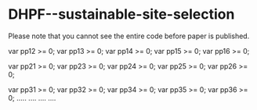 # DHPF--sustainable-site-selection

Please note that you cannot see the entire code before paper is published.

var pp12 >= 0; var pp13 >= 0; var pp14 >= 0; var pp15 >= 0; var pp16 >= 0;

var pp21 >= 0; var pp23 >= 0; var pp24 >= 0; var pp25 >= 0; var pp26 >= 0;

var pp31 >= 0; var pp32 >= 0; var pp34 >= 0; var pp35 >= 0; var pp36 >= 0; ..... .... .... ....
